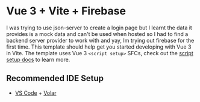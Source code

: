 # Vue 3 + Vite + Firebase

I was trying to use json-server to  create a login page but I learnt the data it provides is a mock data and can't be used when hosted so I had to find a backend server provider to work with and yay, Im trying out firebase for the first time.
This template should help get you started developing with Vue 3 in Vite. The template uses Vue 3 `<script setup>` SFCs, check out the [script setup docs](https://v3.vuejs.org/api/sfc-script-setup.html#sfc-script-setup) to learn more.

## Recommended IDE Setup

- [VS Code](https://code.visualstudio.com/) + [Volar](https://marketplace.visualstudio.com/items?itemName=Vue.volar)
